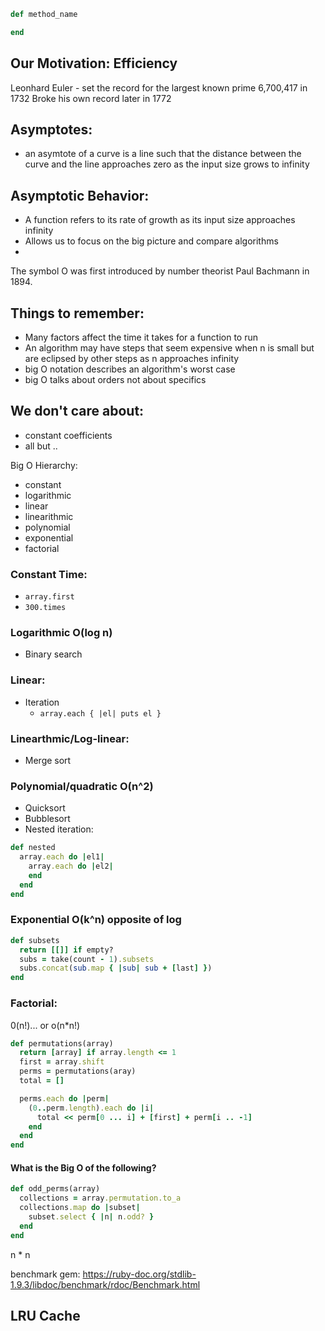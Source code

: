 ```Ruby
def method_name

end
```

## Our Motivation: Efficiency

Leonhard Euler - set the record for the largest known prime 6,700,417 in 1732
Broke his own record later in 1772

## Asymptotes:
- an asymtote of a curve is a line such that the distance between the curve and the line approaches zero as the input size grows to infinity

## Asymptotic Behavior:
- A function refers to its rate of growth as its input size approaches infinity
- Allows us to focus on the big picture and compare algorithms
-

The symbol O was first introduced by number theorist Paul Bachmann in 1894.

## Things to remember:
- Many factors affect the time it takes for a function to run
- An algorithm may have steps that seem expensive when n is small but are eclipsed by other steps as n approaches infinity
- big O notation describes an algorithm's worst case
- big O talks about orders not about specifics

## We don't care about:
- constant coefficients
- all but ..

Big O Hierarchy:
- constant
- logarithmic
- linear
- linearithmic
- polynomial
- exponential
- factorial

### Constant Time:
- `array.first`
- `300.times`

### Logarithmic O(log n)
- Binary search

### Linear:
- Iteration
  - `array.each { |el| puts el }`

### Linearthmic/Log-linear:
- Merge sort

### Polynomial/quadratic O(n^2)
- Quicksort
- Bubblesort
- Nested iteration:

```Ruby
def nested
  array.each do |el1|
    array.each do |el2|
    end
  end
end
```

### Exponential O(k^n) opposite of log
```Ruby
def subsets
  return [[]] if empty?
  subs = take(count - 1).subsets
  subs.concat(sub.map { |sub| sub + [last] })
end
```

### Factorial:

0(n!)... or o(n*n!)
```Ruby
def permutations(array)
  return [array] if array.length <= 1
  first = array.shift
  perms = permutations(aray)
  total = []

  perms.each do |perm|
    (0..perm.length).each do |i|
      total << perm[0 ... i] + [first] + perm[i .. -1]
    end
  end
end
```

#### What is the Big O of the following?

```Ruby
def odd_perms(array)
  collections = array.permutation.to_a
  collections.map do |subset|
    subset.select { |n| n.odd? }
  end
end
```
n * n


benchmark gem:
https://ruby-doc.org/stdlib-1.9.3/libdoc/benchmark/rdoc/Benchmark.html


## LRU Cache
